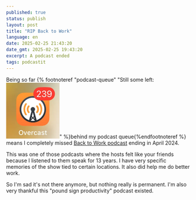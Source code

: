 ```yaml
---
published: true
status: publish
layout: post
title: "RIP Back to Work"
language: en
date: 2025-02-25 21:43:20
date_gmt: 2025-02-25 19:43:20
excerpt: A podcast ended
tags: podcastit
---
```


Being so far {% footnoteref "podcast-queue" "Still some left:<br><img src='/images/2025/overcast-2025.webp' alt='Icon of Overcast, my podcast player of choice, displaying a red badge with the number 239 on it. The number is the amount of unlistened episodes in my queue.' width='145' height='152'>" %}behind my podcast queue{%endfootnoteref %} means I completely missed [Back to Work podcast](https://www.backtowork.limo) ending in April 2024.

This was one of those podcasts where the hosts felt like your friends because I listened to them speak for 13 years. I have very specific memories of the show tied to certain locations. It also did help me do better work.

So I'm sad it's not there anymore, but nothing really is permanent. I'm also very thankful this "pound sign productivity" podcast existed.